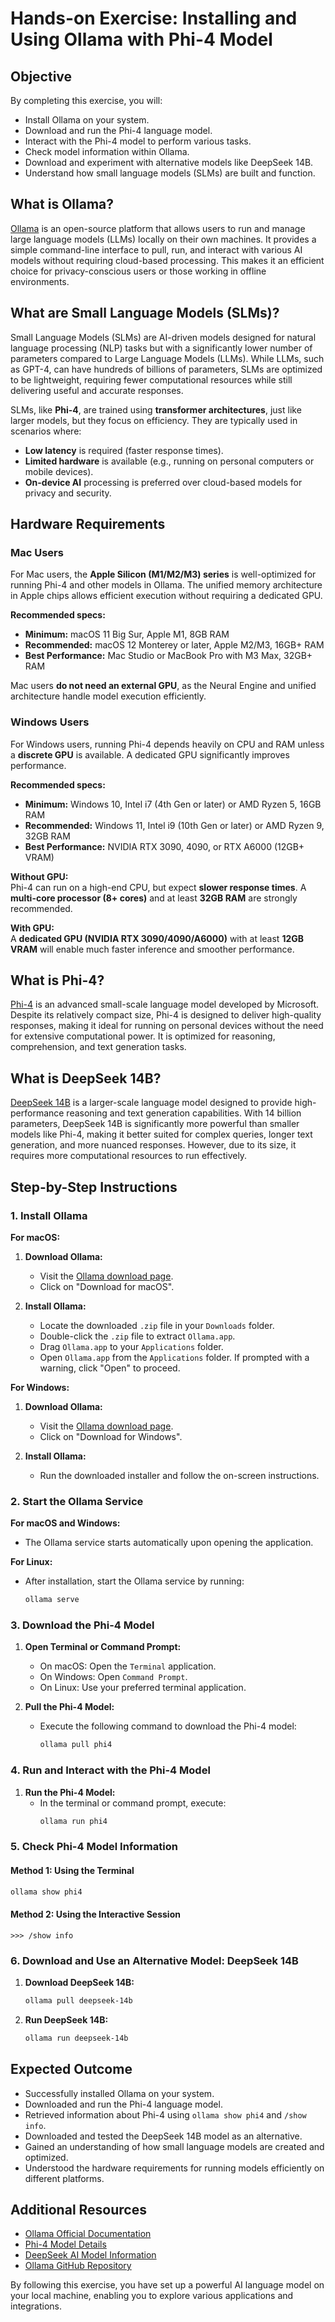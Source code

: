 # Hands-on Exercise: Installing and Using Ollama with Phi-4 Model

## Objective
By completing this exercise, you will:
- Install Ollama on your system.
- Download and run the Phi-4 language model.
- Interact with the Phi-4 model to perform various tasks.
- Check model information within Ollama.
- Download and experiment with alternative models like DeepSeek 14B.
- Understand how small language models (SLMs) are built and function.

## What is Ollama?
[Ollama](https://ollama.com/) is an open-source platform that allows users to run and manage large language models (LLMs) locally on their own machines. It provides a simple command-line interface to pull, run, and interact with various AI models without requiring cloud-based processing. This makes it an efficient choice for privacy-conscious users or those working in offline environments.

## What are Small Language Models (SLMs)?
Small Language Models (SLMs) are AI-driven models designed for natural language processing (NLP) tasks but with a significantly lower number of parameters compared to Large Language Models (LLMs). While LLMs, such as GPT-4, can have hundreds of billions of parameters, SLMs are optimized to be lightweight, requiring fewer computational resources while still delivering useful and accurate responses.

SLMs, like **Phi-4**, are trained using **transformer architectures**, just like larger models, but they focus on efficiency. They are typically used in scenarios where:
- **Low latency** is required (faster response times).
- **Limited hardware** is available (e.g., running on personal computers or mobile devices).
- **On-device AI** processing is preferred over cloud-based models for privacy and security.

## Hardware Requirements

### **Mac Users**
For Mac users, the **Apple Silicon (M1/M2/M3) series** is well-optimized for running Phi-4 and other models in Ollama. The unified memory architecture in Apple chips allows efficient execution without requiring a dedicated GPU.

**Recommended specs:**
- **Minimum:** macOS 11 Big Sur, Apple M1, 8GB RAM  
- **Recommended:** macOS 12 Monterey or later, Apple M2/M3, 16GB+ RAM  
- **Best Performance:** Mac Studio or MacBook Pro with M3 Max, 32GB+ RAM  

Mac users **do not need an external GPU**, as the Neural Engine and unified architecture handle model execution efficiently.

### **Windows Users**
For Windows users, running Phi-4 depends heavily on CPU and RAM unless a **discrete GPU** is available. A dedicated GPU significantly improves performance.

**Recommended specs:**
- **Minimum:** Windows 10, Intel i7 (4th Gen or later) or AMD Ryzen 5, 16GB RAM  
- **Recommended:** Windows 11, Intel i9 (10th Gen or later) or AMD Ryzen 9, 32GB RAM  
- **Best Performance:** NVIDIA RTX 3090, 4090, or RTX A6000 (12GB+ VRAM)  

**Without GPU:**  
Phi-4 can run on a high-end CPU, but expect **slower response times**. A **multi-core processor (8+ cores)** and at least **32GB RAM** are strongly recommended.  

**With GPU:**  
A **dedicated GPU (NVIDIA RTX 3090/4090/A6000)** with at least **12GB VRAM** will enable much faster inference and smoother performance.  

## What is Phi-4?
[Phi-4](https://ollama.com/library/phi4) is an advanced small-scale language model developed by Microsoft. Despite its relatively compact size, Phi-4 is designed to deliver high-quality responses, making it ideal for running on personal devices without the need for extensive computational power. It is optimized for reasoning, comprehension, and text generation tasks.

## What is DeepSeek 14B?
[DeepSeek 14B](https://ollama.com/library/deepseek-14b) is a larger-scale language model designed to provide high-performance reasoning and text generation capabilities. With 14 billion parameters, DeepSeek 14B is significantly more powerful than smaller models like Phi-4, making it better suited for complex queries, longer text generation, and more nuanced responses. However, due to its size, it requires more computational resources to run effectively.

## Step-by-Step Instructions

### 1. Install Ollama

**For macOS:**
1. **Download Ollama:**
   - Visit the [Ollama download page](https://ollama.com/download).
   - Click on "Download for macOS".

2. **Install Ollama:**
   - Locate the downloaded `.zip` file in your `Downloads` folder.
   - Double-click the `.zip` file to extract `Ollama.app`.
   - Drag `Ollama.app` to your `Applications` folder.
   - Open `Ollama.app` from the `Applications` folder. If prompted with a warning, click "Open" to proceed.

**For Windows:**
1. **Download Ollama:**
   - Visit the [Ollama download page](https://ollama.com/download).
   - Click on "Download for Windows".

2. **Install Ollama:**
   - Run the downloaded installer and follow the on-screen instructions.

### 2. Start the Ollama Service

**For macOS and Windows:**
- The Ollama service starts automatically upon opening the application.

**For Linux:**
- After installation, start the Ollama service by running:
  ```bash
  ollama serve
  ```

### 3. Download the Phi-4 Model

1. **Open Terminal or Command Prompt:**
   - On macOS: Open the `Terminal` application.
   - On Windows: Open `Command Prompt`.
   - On Linux: Use your preferred terminal application.

2. **Pull the Phi-4 Model:**
   - Execute the following command to download the Phi-4 model:
     ```bash
     ollama pull phi4
     ```

### 4. Run and Interact with the Phi-4 Model

1. **Run the Phi-4 Model:**
   - In the terminal or command prompt, execute:
     ```bash
     ollama run phi4
     ```

### 5. Check Phi-4 Model Information

#### **Method 1: Using the Terminal**
```bash
ollama show phi4
```

#### **Method 2: Using the Interactive Session**
```
>>> /show info
```

### 6. Download and Use an Alternative Model: DeepSeek 14B

1. **Download DeepSeek 14B:**
     ```bash
     ollama pull deepseek-14b
     ```

2. **Run DeepSeek 14B:**
     ```bash
     ollama run deepseek-14b
     ```

## Expected Outcome
- Successfully installed Ollama on your system.
- Downloaded and run the Phi-4 language model.
- Retrieved information about Phi-4 using `ollama show phi4` and `/show info`.
- Downloaded and tested the DeepSeek 14B model as an alternative.
- Gained an understanding of how small language models are created and optimized.
- Understood the hardware requirements for running models efficiently on different platforms.

## Additional Resources
- [Ollama Official Documentation](https://ollama.com/docs)
- [Phi-4 Model Details](https://ollama.com/library/phi4)
- [DeepSeek AI Model Information](https://ollama.com/library/deepseek-14b)
- [Ollama GitHub Repository](https://github.com/ollama/ollama)

By following this exercise, you have set up a powerful AI language model on your local machine, enabling you to explore various applications and integrations.
